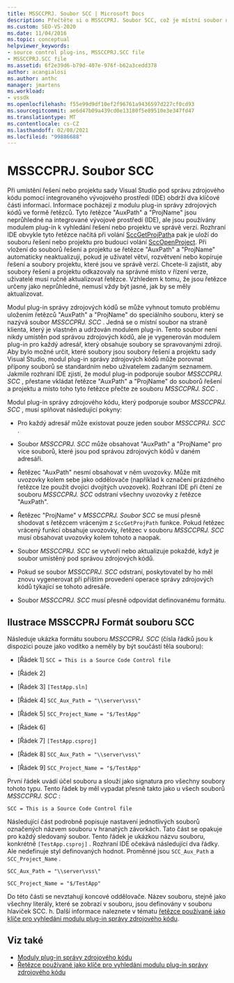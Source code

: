 ```yaml
---
title: MSSCCPRJ. Soubor SCC | Microsoft Docs
description: Přečtěte si o MSSCCPRJ. Soubor SCC, což je místní soubor na straně klienta používaný modulem plug-in pro správu zdrojového kódu, který spolupracuje se sadou Visual Studio SDK.
ms.custom: SEO-VS-2020
ms.date: 11/04/2016
ms.topic: conceptual
helpviewer_keywords:
- source control plug-ins, MSSCCPRJ.SCC file
- MSSCCPRJ.SCC file
ms.assetid: 6f2e39d6-b79d-407e-976f-b62a3cedd378
author: acangialosi
ms.author: anthc
manager: jmartens
ms.workload:
- vssdk
ms.openlocfilehash: f55e99d9df10ef2f96761a9436597d227cf0cd93
ms.sourcegitcommit: ae6d47b09a439cd0e13180f5e89510e3e347fd47
ms.translationtype: MT
ms.contentlocale: cs-CZ
ms.lasthandoff: 02/08/2021
ms.locfileid: "99886688"
---
```

# <a name="mssccprjscc-file"></a>MSSCCPRJ. Soubor SCC
Při umístění řešení nebo projektu sady Visual Studio pod správu zdrojového kódu pomocí integrovaného vývojového prostředí (IDE) obdrží dva klíčové části informací. Informace pocházejí z modulu plug-in správy zdrojových kódů ve formě řetězců. Tyto řetězce "AuxPath" a "ProjName" jsou neprůhledné na integrované vývojové prostředí (IDE), ale jsou používány modulem plug-in k vyhledání řešení nebo projektu ve správě verzí. Rozhraní IDE obvykle tyto řetězce načítá při volání [SccGetProjPath](../extensibility/sccgetprojpath-function.md)a pak je uloží do souboru řešení nebo projektu pro budoucí volání [SccOpenProject](../extensibility/sccopenproject-function.md). Při vložení do souborů řešení a projektu se řetězce "AuxPath" a "ProjName" automaticky neaktualizují, pokud je uživatel větví, rozvětvení nebo kopíruje řešení a soubory projektu, které jsou ve správě verzí. Chcete-li zajistit, aby soubory řešení a projektu odkazovaly na správné místo v řízení verze, uživatelé musí ručně aktualizovat řetězce. Vzhledem k tomu, že jsou řetězce určeny jako neprůhledné, nemusí vždy být jasné, jak by se měly aktualizovat.

 Modul plug-in správy zdrojových kódů se může vyhnout tomuto problému uložením řetězců "AuxPath" a "ProjName" do speciálního souboru, který se nazývá soubor *MSSCCPRJ. SCC* . Jedná se o místní soubor na straně klienta, který je vlastněn a udržován modulem plug-in. Tento soubor není nikdy umístěn pod správou zdrojových kódů, ale je vygenerován modulem plug-in pro každý adresář, který obsahuje soubory se spravovanými zdroji. Aby bylo možné určit, které soubory jsou soubory řešení a projektu sady Visual Studio, modul plug-in správy zdrojových kódů může porovnat přípony souborů se standardním nebo uživatelem zadaným seznamem. Jakmile rozhraní IDE zjistí, že modul plug-in podporuje soubor *MSSCCPRJ. SCC* , přestane vkládat řetězce "AuxPath" a "ProjName" do souborů řešení a projektu a místo toho tyto řetězce přečte ze souboru *MSSCCPRJ. SCC* .

 Modul plug-in správy zdrojového kódu, který podporuje soubor *MSSCCPRJ. SCC* , musí splňovat následující pokyny:

- Pro každý adresář může existovat pouze jeden soubor *MSSCCPRJ. SCC* .

- Soubor *MSSCCPRJ. SCC* může obsahovat "AuxPath" a "ProjName" pro více souborů, které jsou pod správou zdrojových kódů v daném adresáři.

- Řetězec "AuxPath" nesmí obsahovat v něm uvozovky. Může mít uvozovky kolem sebe jako oddělovače (například k označení prázdného řetězce lze použít dvojici dvojitých uvozovek). Rozhraní IDE při čtení ze souboru *MSSCCPRJ. SCC* odstraní všechny uvozovky z řetězce "AuxPath".

- Řetězec "ProjName" v *MSSCCPRJ. Soubor SCC* se musí přesně shodovat s řetězcem vráceným z `SccGetProjPath` funkce. Pokud řetězec vrácený funkcí obsahuje uvozovky, řetězec v souboru *MSSCCPRJ. SCC* musí obsahovat uvozovky kolem tohoto a naopak.

- Soubor *MSSCCPRJ. SCC* se vytvoří nebo aktualizuje pokaždé, když je soubor umístěný pod správou zdrojových kódů.

- Pokud se soubor *MSSCCPRJ. SCC* odstraní, poskytovatel by ho měl znovu vygenerovat při příštím provedení operace správy zdrojových kódů týkající se tohoto adresáře.

- Soubor *MSSCCPRJ. SCC* musí přesně odpovídat definovanému formátu.

## <a name="an-illustration-of-the-mssccprjscc-file-format"></a>Ilustrace MSSCCPRJ Formát souboru SCC
 Následuje ukázka formátu souboru *MSSCCPRJ. SCC* (čísla řádků jsou k dispozici pouze jako vodítko a neměly by být součástí těla souboru):

- [Řádek 1] `SCC = This is a Source Code Control file`

- [Řádek 2]

- [Řádek 3] `[TestApp.sln]`

- [Řádek 4] `SCC_Aux_Path = "\\server\vss\"`

- [Řádek 5] `SCC_Project_Name = "$/TestApp"`

- [Řádek 6]

- [Řádek 7] `[TestApp.csproj]`

- [Řádek 8] `SCC_Aux_Path = "\\server\vss\"`

- [Řádek 9] `SCC_Project_Name = "$/TestApp"`

 První řádek uvádí účel souboru a slouží jako signatura pro všechny soubory tohoto typu. Tento řádek by měl vypadat přesně takto jako u všech souborů *MSSCCPRJ. SCC* :

 `SCC = This is a Source Code Control file`

 Následující část podrobně popisuje nastavení jednotlivých souborů označených názvem souboru v hranatých závorkách. Tato část se opakuje pro každý sledovaný soubor. Tento řádek je ukázkou názvu souboru, konkrétně `[TestApp.csproj]` . Rozhraní IDE očekává následující dva řádky. Ale nedefinuje styl definovaných hodnot. Proměnné jsou `SCC_Aux_Path` a `SCC_Project_Name` .

 `SCC_Aux_Path = "\\server\vss\"`

 `SCC_Project_Name = "$/TestApp"`

 Do této části se nevztahují koncové oddělovače. Název souboru, stejně jako všechny literály, které se zobrazí v souboru, jsou definovány v souboru hlaviček SCC. h. Další informace naleznete v tématu [řetězce používané jako klíče pro vyhledání modulu plug-in správy zdrojového kódu](../extensibility/strings-used-as-keys-for-finding-a-source-control-plug-in.md).

## <a name="see-also"></a>Viz také
- [Moduly plug-in správy zdrojového kódu](../extensibility/source-control-plug-ins.md)
- [Řetězce používané jako klíče pro vyhledání modulu plug-in správy zdrojového kódu](../extensibility/strings-used-as-keys-for-finding-a-source-control-plug-in.md)
